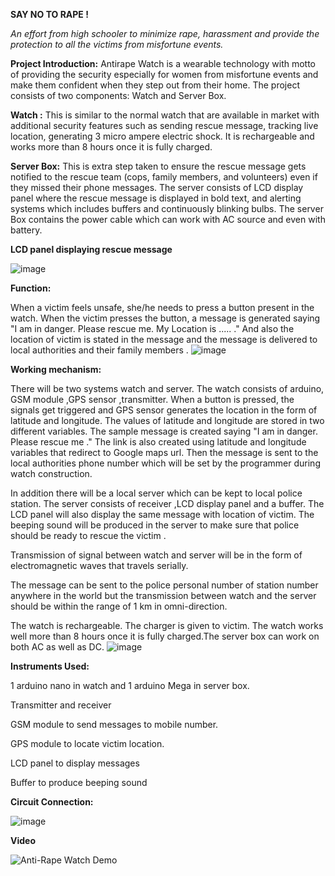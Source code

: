    **SAY NO TO RAPE !**
   
*An effort from high schooler to minimize rape, harassment and provide the protection to all the victims from misfortune events.*

**Project Introduction:**
Antirape Watch is a wearable technology with motto of providing the security especially for women from misfortune events and make them confident when they step out from their home. The project consists of two components: Watch and Server Box.

 **Watch :** This is similar to the normal watch that are available in market with additional security features such as sending rescue message, tracking live location, generating 3 micro ampere electric shock. It is rechargeable and works more than 8 hours once it is fully charged.

**Server Box:** This is extra step taken to ensure the rescue message gets notified to the rescue team (cops, family members, and volunteers) even if they missed their phone messages. The server consists of LCD display panel where the rescue message is displayed in bold text, and alerting systems which includes buffers and continuously blinking bulbs. The server Box contains the power cable which can work with AC source and  even with battery.

**LCD panel displaying rescue message**

![image](https://user-images.githubusercontent.com/35656849/141984349-a4469b38-23c7-42d5-addf-5513143755c8.png)


**Function:**

 When a victim feels unsafe, she/he needs to press a button present in the watch. When the victim presses the button, a message is generated saying "I am in danger. Please rescue me. My Location is ..... ." And also the location of victim is stated in the message and the message is delivered to local authorities and their family members .
![image](https://user-images.githubusercontent.com/35656849/141984534-8acd53f8-9ca6-451d-8a42-a62e640447aa.png)


**Working mechanism:**

There will be two systems watch and server. The watch consists of arduino, GSM module ,GPS sensor ,transmitter. When a button is pressed, the signals get triggered and GPS sensor generates the location in the form of latitude and longitude. The values of latitude and longitude are stored in two different variables. The sample message is created saying "I am in danger. Please rescue me ." The link is also created using latitude and longitude variables that redirect to Google maps url. Then the message is sent to the local authorities phone number which will be set by the programmer during watch construction.

In addition there will be a local server which can be kept to local police station. The server consists of receiver ,LCD display panel and a buffer. The LCD panel will also display the same message with location of victim. The beeping sound will be produced in the server to make sure that police should be ready to rescue the victim .

Transmission of signal between watch and server will be in the form of electromagnetic waves that travels serially.

The message can be sent to the police personal number of station number anywhere in the world but the transmission between watch and the server should be within the range of 1 km in omni-direction.

The watch is rechargeable. The charger is given to victim. The watch works well more than 8 hours once it is fully charged.The server box can work on both AC as well as DC.
![image](https://user-images.githubusercontent.com/35656849/134703432-3509239e-83d7-4616-b5bb-1c2278a23e03.png)



**Instruments Used:**

1 arduino nano in watch and 1 arduino Mega in server box.

Transmitter and receiver

GSM module to send messages to mobile number.

GPS module to locate victim location.

LCD panel to display messages

Buffer to produce beeping sound
                                     
                                     
**Circuit Connection:**

![image](https://user-images.githubusercontent.com/35656849/134703662-1cf6a169-5360-4128-a70e-aa8872521724.png)

**Video**

![Anti-Rape Watch Demo](https://github.com/sajanpoudel/Antirape-System/blob/sajanpoudel-demovideo/Demovideo.gif)


